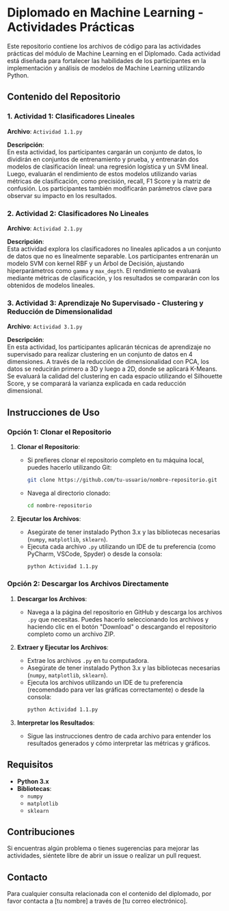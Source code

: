 # Diplomado en Machine Learning - Actividades Prácticas

Este repositorio contiene los archivos de código para las actividades prácticas del módulo de Machine Learning en el Diplomado. Cada actividad está diseñada para fortalecer las habilidades de los participantes en la implementación y análisis de modelos de Machine Learning utilizando Python.

## Contenido del Repositorio

### 1. Actividad 1: Clasificadores Lineales
**Archivo**: `Actividad 1.1.py`

**Descripción**:  
En esta actividad, los participantes cargarán un conjunto de datos, lo dividirán en conjuntos de entrenamiento y prueba, y entrenarán dos modelos de clasificación lineal: una regresión logística y un SVM lineal. Luego, evaluarán el rendimiento de estos modelos utilizando varias métricas de clasificación, como precisión, recall, F1 Score y la matriz de confusión. Los participantes también modificarán parámetros clave para observar su impacto en los resultados.

### 2. Actividad 2: Clasificadores No Lineales
**Archivo**: `Actividad 2.1.py`

**Descripción**:  
Esta actividad explora los clasificadores no lineales aplicados a un conjunto de datos que no es linealmente separable. Los participantes entrenarán un modelo SVM con kernel RBF y un Árbol de Decisión, ajustando hiperparámetros como `gamma` y `max_depth`. El rendimiento se evaluará mediante métricas de clasificación, y los resultados se compararán con los obtenidos de modelos lineales.

### 3. Actividad 3: Aprendizaje No Supervisado - Clustering y Reducción de Dimensionalidad
**Archivo**: `Actividad 3.1.py`

**Descripción**:  
En esta actividad, los participantes aplicarán técnicas de aprendizaje no supervisado para realizar clustering en un conjunto de datos en 4 dimensiones. A través de la reducción de dimensionalidad con PCA, los datos se reducirán primero a 3D y luego a 2D, donde se aplicará K-Means. Se evaluará la calidad del clustering en cada espacio utilizando el Silhouette Score, y se comparará la varianza explicada en cada reducción dimensional.

## Instrucciones de Uso

### Opción 1: Clonar el Repositorio

1. **Clonar el Repositorio**:
   - Si prefieres clonar el repositorio completo en tu máquina local, puedes hacerlo utilizando Git:
     ```bash
     git clone https://github.com/tu-usuario/nombre-repositorio.git
     ```
   - Navega al directorio clonado:
     ```bash
     cd nombre-repositorio
     ```

2. **Ejecutar los Archivos**:
   - Asegúrate de tener instalado Python 3.x y las bibliotecas necesarias (`numpy`, `matplotlib`, `sklearn`).
   - Ejecuta cada archivo `.py` utilizando un IDE de tu preferencia (como PyCharm, VSCode, Spyder) o desde la consola:
     ```bash
     python Actividad 1.1.py
     ```

### Opción 2: Descargar los Archivos Directamente

1. **Descargar los Archivos**:
   - Navega a la página del repositorio en GitHub y descarga los archivos `.py` que necesitas. Puedes hacerlo seleccionando los archivos y haciendo clic en el botón "Download" o descargando el repositorio completo como un archivo ZIP.

2. **Extraer y Ejecutar los Archivos**:
   - Extrae los archivos `.py` en tu computadora.
   - Asegúrate de tener instalado Python 3.x y las bibliotecas necesarias (`numpy`, `matplotlib`, `sklearn`).
   - Ejecuta los archivos utilizando un IDE de tu preferencia (recomendado para ver las gráficas correctamente) o desde la consola:
     ```bash
     python Actividad 1.1.py
     ```

3. **Interpretar los Resultados**:
   - Sigue las instrucciones dentro de cada archivo para entender los resultados generados y cómo interpretar las métricas y gráficos.

## Requisitos

- **Python 3.x**
- **Bibliotecas**:
  - `numpy`
  - `matplotlib`
  - `sklearn`

## Contribuciones

Si encuentras algún problema o tienes sugerencias para mejorar las actividades, siéntete libre de abrir un issue o realizar un pull request.

## Contacto

Para cualquier consulta relacionada con el contenido del diplomado, por favor contacta a [tu nombre] a través de [tu correo electrónico].
